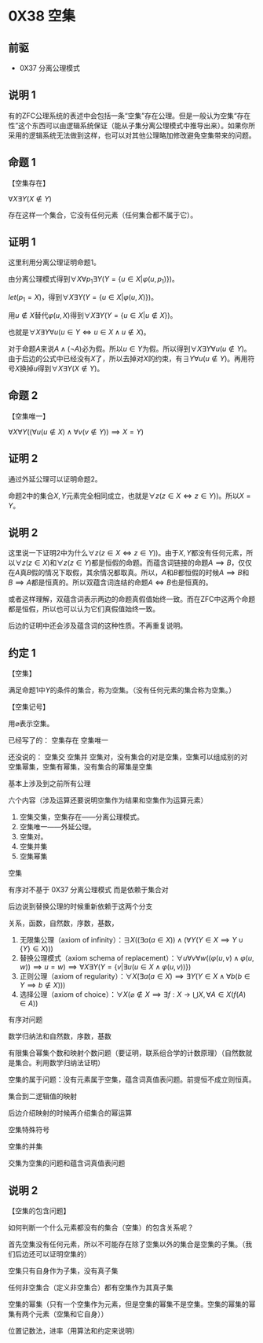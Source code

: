 # 0X38 空集

## 前驱

* 0X37 分离公理模式

## 说明 1

有的ZFC公理系统的表述中会包括一条“空集”存在公理。但是一般认为空集“存在性”这个东西可以由逻辑系统保证（能从子集分离公理模式中推导出来）。如果你所采用的逻辑系统无法做到这样，也可以对其他公理略加修改避免空集带来的问题。

## 命题 1

【空集存在】

$\forall X \exists Y ( X \notin  Y)$

存在这样一个集合，它没有任何元素（任何集合都不属于它）。

## 证明 1

这里利用分离公理证明命题1。

由分离公理模式得到$\forall X \forall p_1 \exists Y(Y=\{u\in X|\varphi (u,p_1)\})$。

$let(p_1=X)$，得到$\forall X \exists Y(Y=\{u\in X|\varphi (u,X)\})$。

用$u \notin X$替代$\varphi(u,X)$得到$\forall X \exists Y(Y=\{u\in X|u\notin X\})$。

也就是$\forall X \exists Y \forall u(u \in Y \iff u \in X \wedge u \notin X)$。

对于命题$A$来说$A \wedge (\neg A)$必为假。所以$u \in Y$为假。所以得到$\forall X \exists Y \forall u(u \notin Y)$。由于后边的公式中已经没有$X$了，所以去掉对$X$的约束，有$\exists Y \forall u(u \notin Y)$。再用符号$X$换掉$u$得到$\forall X \exists Y (X \notin Y)$。

## 命题 2

【空集唯一】

$\forall X \forall Y ((\forall u(u \notin X )\wedge \forall v(v\notin Y))\implies X=Y)$

## 证明 2

通过外延公理可以证明命题2。

命题2中的集合$X,Y$元素完全相同成立，也就是$\forall z(z\in X \iff z\in Y))$。所以$X=Y$。

## 说明 2

这里说一下证明2中为什么$\forall z(z\in X \iff z\in Y))$。由于$X,Y$都没有任何元素，所以$\forall z(z \in X)$和$\forall z(z \in Y)$都是恒假的命题。而蕴含词链接的命题$A\implies B$，仅仅在$A$真$B$假的情况下取假，其余情况都取真。所以，$A$和$B$都恒假的时候$A \implies B$和$B \implies A$都是恒真的。所以双蕴含词连结的命题$A \iff B$也是恒真的。

或者这样理解，双蕴含词表示两边的命题真假值始终一致。而在ZFC中这两个命题都是恒假，所以也可以认为它们真假值始终一致。

后边的证明中还会涉及蕴含词的这种性质。不再重复说明。

## 约定 1

【空集】

满足命题1中$Y$的条件的集合，称为空集。（没有任何元素的集合称为空集。）

【空集记号】

用$\varnothing$表示空集。







已经写了的：
空集存在
空集唯一

还没说的：
空集交
空集并
空集对，没有集合的对是空集，空集可以组成别的对
空集幂集，空集有幂集，没有集合的幂集是空集





基本上涉及到之前所有公理

六个内容（涉及运算还要说明空集作为结果和空集作为运算元素）

1. 空集交集，空集存在——分离公理模式。
1. 空集唯一——外延公理。
1. 空集对。
1. 空集并集
1. 空集幂集


空集

有序对不基于 0X37 分离公理模式 而是依赖于集合对

后边说到替换公理的时候重新依赖于这两个分支

关系，函数，自然数，序数，基数，

1. 无限集公理（axiom of infinity）：$\exists X ((\exists a(a\in X))\wedge(\forall Y(Y\in X \implies Y\cup \{Y\}\in X)))$
1. 替换公理模式（axiom schema of replacement）：$\forall u \forall v \forall w((\varphi(u,v)\wedge \varphi(u,w))\implies u=w)\implies \forall X \exists Y(Y=\{v | \exists u(u\in X \wedge \varphi(u,v))\})$
1. 正则公理（axiom of regularity）：$\forall X (\exists a(a\in X)\implies \exists Y(Y\in X \wedge \forall b (b\in Y \implies b \notin X)))$
1. 选择公理（axiom of choice）：$\forall X (\varnothing \notin X \implies \exists f :X\rightarrow\bigcup X ,\forall A\in X(f(A)\in A))$



有序对问题

数学归纳法和自然数，序数，基数


有限集合幂集个数和映射个数问题（要证明，联系组合学的计数原理）（自然数就是集合。利用数学归纳法证明）

空集的属于问题：没有元素属于空集，蕴含词真值表问题。前提恒不成立则恒真。

集合到二逻辑值的映射

后边介绍映射的时候再介绍集合的幂运算

空集特殊符号

空集的并集

交集为空集的问题和蕴含词真值表问题

## 说明 2

【空集的包含问题】

如何判断一个什么元素都没有的集合（空集）的包含关系呢？

首先空集没有任何元素，所以不可能存在除了空集以外的集合是空集的子集。（我们后边还可以证明空集的）

空集只有自身作为子集，没有真子集

任何非空集合（定义非空集合）都有空集作为其真子集

空集的幂集（只有一个空集作为元素，但是空集的幂集不是空集。空集的幂集的幂集有两个元素（空集和它自身））


位置记数法，进率（用算法和约定来说明）